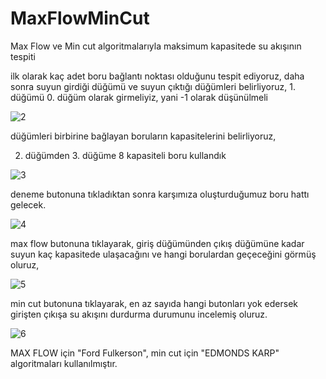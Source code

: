 # MaxFlowMinCut
Max Flow ve Min cut algoritmalarıyla maksimum kapasitede su akışının tespiti

ilk olarak kaç adet boru bağlantı noktası olduğunu tespit ediyoruz,
daha sonra suyun girdiği düğümü ve suyun çıktığı düğümleri belirliyoruz, 1. düğümü 0. düğüm olarak girmeliyiz, yani -1 olarak düşünülmeli

![2](https://user-images.githubusercontent.com/49997690/108436647-e20d1d00-725c-11eb-9c9b-e158a3b03c16.PNG)

düğümleri birbirine bağlayan boruların kapasitelerini belirliyoruz,

2. düğümden 3. düğüme 8 kapasiteli boru kullandık

![3](https://user-images.githubusercontent.com/49997690/108436673-ec2f1b80-725c-11eb-8e52-21b3d157d7cb.PNG)

deneme butonuna tıkladıktan sonra karşımıza oluşturduğumuz boru hattı gelecek.

![4](https://user-images.githubusercontent.com/49997690/108436696-f6511a00-725c-11eb-97ff-58527716e9ac.PNG)

max flow butonuna tıklayarak, giriş düğümünden çıkış düğümüne kadar suyun kaç kapasitede ulaşacağını ve hangi borulardan geçeceğini görmüş oluruz,

![5](https://user-images.githubusercontent.com/49997690/108436713-fe10be80-725c-11eb-9f2f-692e92237704.PNG)

min cut butonuna tıklayarak, en az sayıda hangi butonları yok edersek girişten çıkışa su akışını durdurma durumunu incelemiş oluruz.

![6](https://user-images.githubusercontent.com/49997690/108436722-036e0900-725d-11eb-9890-4899f639e7a7.PNG)

MAX FLOW için "Ford Fulkerson", min cut için "EDMONDS KARP" algoritmaları kullanılmıştır.
